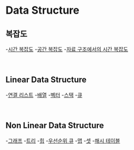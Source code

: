 # Data Structure

## 복잡도

-[시간 복잡도]()
-[공간 복잡도]()
-[자료 구조에서의 시간 복잡도]()


<br>

## Linear Data Structure

-[연결 리스트]()
-[배열]()
-[벡터]()
-[스택]()
-[큐]()


<br>

## Non Linear Data Structure

-[그래프]()
-[트리]()
-[힙]()
-[우선순위 큐]()
-[맵]()
-[셋]()
-[해시 테이블]()


<br>